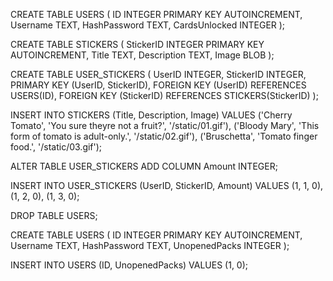 CREATE TABLE USERS (
    ID INTEGER PRIMARY KEY AUTOINCREMENT,
    Username TEXT,
    HashPassword TEXT,
    CardsUnlocked INTEGER
);

CREATE TABLE STICKERS (
    StickerID INTEGER PRIMARY KEY AUTOINCREMENT,
    Title TEXT,
    Description TEXT,
    Image BLOB
);

CREATE TABLE USER_STICKERS (
    UserID INTEGER,
    StickerID INTEGER,
    PRIMARY KEY (UserID, StickerID),
    FOREIGN KEY (UserID) REFERENCES USERS(ID),
    FOREIGN KEY (StickerID) REFERENCES STICKERS(StickerID)
);

INSERT INTO STICKERS (Title, Description, Image) VALUES
    ('Cherry Tomato', 'You sure theyre not a fruit?', '/static/01.gif'),
    ('Bloody Mary', 'This form of tomato is adult-only.', '/static/02.gif'),
    ('Bruschetta', 'Tomato finger food.', '/static/03.gif');

ALTER TABLE USER_STICKERS
ADD COLUMN Amount INTEGER;

INSERT INTO USER_STICKERS (UserID, StickerID, Amount)
VALUES (1, 1, 0),
    (1, 2, 0),
    (1, 3, 0);

DROP TABLE USERS;

CREATE TABLE USERS (
    ID INTEGER PRIMARY KEY AUTOINCREMENT,
    Username TEXT,
    HashPassword TEXT,
    UnopenedPacks INTEGER
);

INSERT INTO USERS (ID, UnopenedPacks)
VALUES (1, 0);